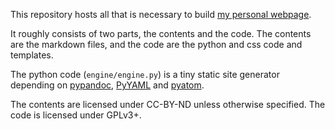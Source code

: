 This repository hosts all that is necessary to build [my personal webpage](https://ypei.me).

It roughly consists of two parts, the contents and the code. The contents are the markdown files, and the code are the python and css code and templates.

The python code (`engine/engine.py`) is a tiny static site generator depending on [pypandoc](https://pypi.python.org/pypi/pypandoc), [PyYAML](http://pyyaml.org/) and [pyatom](https://pypi.python.org/pypi/pyatom).

The contents are licensed under CC-BY-ND unless otherwise specified.
The code is licensed under GPLv3+.
